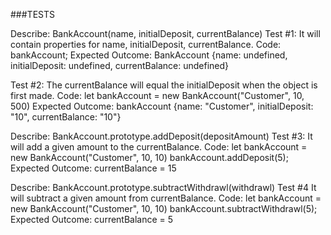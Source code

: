 
###TESTS

Describe: BankAccount(name, initialDeposit, currentBalance)
Test #1: It will contain properties for name, initialDeposit, currentBalance.
Code: bankAccount;
Expected Outcome: BankAccount {name: undefined, initialDeposit: undefined, currentBalance: undefined}

Test #2: The currentBalance will equal the initialDeposit when the object is first made.
Code: let bankAccount = new BankAccount("Customer", 10, 500)
Expected Outcome: bankAccount {name: "Customer", initialDeposit: "10", currentBalance: "10"}

Describe: BankAccount.prototype.addDeposit(depositAmount)
Test #3: It will add a given amount to the currentBalance.
Code: 
let bankAccount = new BankAccount("Customer", 10, 10)
bankAccount.addDeposit(5);
Expected Outcome: currentBalance = 15

Describe: BankAccount.prototype.subtractWithdrawl(withdrawl)
Test #4 It will subtract a given amount from currentBalance. 
Code: 
let bankAccount = new BankAccount("Customer", 10, 10)
bankAccount.subtractWithdrawl(5);
Expected Outcome: currentBalance = 5